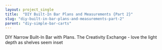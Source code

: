 ```yaml
---
layout: project_single
title:  "DIY Built-In Bar Plans and Measurements {Part 2}"
slug: "diy-built-in-bar-plans-and-measurements-part-2"
parent: "diy-simple-bar-carts"
---
```

DIY Narrow Built-In Bar with Plans. The Creativity Exchange - love the light depth as shelves seem inset